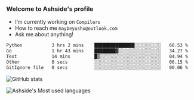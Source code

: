 ### Welcome to Ashside's profile

- I’m currently working on `Compilers`
- How to reach me `maybeyushu@outlook.com`
- Ask me about anything!

<!--START_SECTION:waka-->

```txt
Python           3 hrs 2 mins    ███████████████░░░░░░░░░░   60.53 %
Go               1 hr 43 mins    ████████▓░░░░░░░░░░░░░░░░   34.27 %
Text             14 mins         █▒░░░░░░░░░░░░░░░░░░░░░░░   04.94 %
Other            0 secs          ░░░░░░░░░░░░░░░░░░░░░░░░░   00.15 %
GitIgnore file   0 secs          ░░░░░░░░░░░░░░░░░░░░░░░░░   00.06 %
```

<!--END_SECTION:waka-->

![GitHub stats](https://github-readme-stats.vercel.app/api?username=Ashside)

![Ashside's Most used languages](https://github-readme-stats.vercel.app/api/top-langs/?username=Ashside&layout=compact&hide_border=true&langs_count=10)


